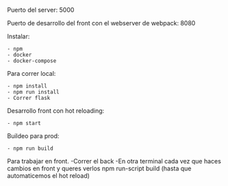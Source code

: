 Puerto del server: 5000

Puerto de desarrollo del front con el webserver de webpack: 8080


Instalar:

    - npm
    - docker
    - docker-compose
    
Para correr local:
    
    - npm install
    - npm run install
    - Correr flask


Desarrollo front con hot reloading:

    - npm start

Buildeo para prod:

    - npm run build




Para trabajar en front.
-Correr el back
-En otra terminal cada vez que haces cambios en front y queres verlos npm run-script build (hasta que automaticemos el hot reload)